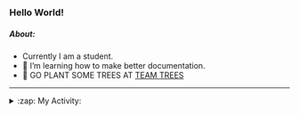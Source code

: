### Hello World!

##### About:
- Currently I am a student.
- 🌱 I’m learning how to make better documentation.
- 🌱 GO PLANT SOME TREES AT [TEAM TREES](https://teamtrees.org/)

---
<details>
  <summary>:zap: My Activity:</summary>
  
<!--START_SECTION:waka-->
![Code Time](http://img.shields.io/badge/Code%20Time-1%2C238%20hrs%2058%20mins-blue)

**I'm a Night 🦉** 

```text
🌞 Morning                2009 commits        ███░░░░░░░░░░░░░░░░░░░░░░   10.25 % 
🌆 Daytime                6604 commits        ████████░░░░░░░░░░░░░░░░░   33.70 % 
🌃 Evening                5634 commits        ███████░░░░░░░░░░░░░░░░░░   28.75 % 
🌙 Night                  5347 commits        ███████░░░░░░░░░░░░░░░░░░   27.29 % 
```
📅 **I'm Most Productive on Wednesday** 

```text
Monday                   2710 commits        ███░░░░░░░░░░░░░░░░░░░░░░   13.83 % 
Tuesday                  2691 commits        ███░░░░░░░░░░░░░░░░░░░░░░   13.73 % 
Wednesday                4637 commits        ██████░░░░░░░░░░░░░░░░░░░   23.67 % 
Thursday                 2580 commits        ███░░░░░░░░░░░░░░░░░░░░░░   13.17 % 
Friday                   2082 commits        ███░░░░░░░░░░░░░░░░░░░░░░   10.63 % 
Saturday                 1677 commits        ██░░░░░░░░░░░░░░░░░░░░░░░   08.56 % 
Sunday                   3217 commits        ████░░░░░░░░░░░░░░░░░░░░░   16.42 % 
```


📊 **This Week I Spent My Time On** 

```text
🔥 Editors: 
IntelliJ                 3 hrs 5 mins        ████████████░░░░░░░░░░░░░   48.01 % 
VS Code                  2 hrs 35 mins       ██████████░░░░░░░░░░░░░░░   40.40 % 
Android Studio           44 mins             ███░░░░░░░░░░░░░░░░░░░░░░   11.58 % 

🐱‍💻 Projects: 
java-springboot-projects 3 hrs 4 mins        ████████████░░░░░░░░░░░░░   47.95 % 
py-series                2 hrs 2 mins        ████████░░░░░░░░░░░░░░░░░   31.76 % 
vlsm-subnet              33 mins             ██░░░░░░░░░░░░░░░░░░░░░░░   08.65 % 
CSE224-Fundamentals-of-An31 mins             ██░░░░░░░░░░░░░░░░░░░░░░░   08.06 % 
Little Lemon             12 mins             █░░░░░░░░░░░░░░░░░░░░░░░░   03.35 % 
```


 Last Updated on 19/10/2023 06:11:10 UTC
<!--END_SECTION:waka-->
</details>
